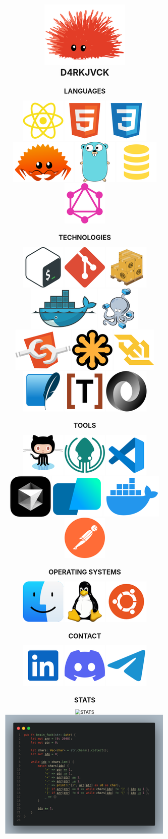<h1 align=center >
  <img alt="Ferris" src="./icons/unsafe.svg">
  <br>
  D4RKJVCK
</h1>

<!-- LANGUAGES -->
<section align=center>
  <h2>LANGUAGES</h2>
  <a href="https://developer.mozilla.org/en-US/docs/Web/JavaScript"><img src="./icons/javascript.svg" alt="JS"></a>
  <a href="https://developer.mozilla.org/en-US/docs/Web/HTML"><img src="./icons/html.svg" alt="HTML"></a>
  <a href="https://developer.mozilla.org/en-US/docs/Web/CSS"><img src="./icons/css.svg" alt="CSS"></a>
  <a href="https://www.rust-lang.org"><img src="./icons/ferris.svg" alt="RUST"></a>
  <a href="https://go.dev"><img src="./icons/gopher.svg" alt="GO"></a>
  <a href="https://sql.sh/"><img src="./icons/sql.svg" alt="SQL"></a>
  <a href="https://graphql.org"><img src="./icons/graphql.svg" alt="GRAPHQL"></a>
</section>

<!-- TECHNOLOGIES -->
<section align=center>
  <h2>TECHNOLOGIES</h2>
  <a href="https://www.gnu.org/software/bash/manual/bash.html"><img src="./icons/bash.svg" alt="BASH"></a>
  <a href="https://git-scm.com/"><img src="./icons/git.svg" alt="GIT"></a>
  <a href="https://doc.rust-lang.org/cargo/"><img src="./icons/cargo.svg" alt="CARGO"></a>
  <a href="https://www.docker.com/"><img src="./icons/docker.svg" alt="DOCKER"></a>
  <a href="https://docs.docker.com/compose/"><img src="./icons/compose.svg" alt="COMPOSE"></a>
  <a href="https://developer.mozilla.org/fr/docs/Web/API/Web_components"><img src="./icons/components.svg" alt="COMPONENTS"></a>
  <a href="https://developer.mozilla.org/en-US/docs/Web/SVG"><img src="./icons/svg.svg" alt="SVG"></a>
  <a href="https://developer.mozilla.org/en-US/docs/Web/API/WebSocket"><img src="./icons/websocket.svg" alt="WEBSOCKET"></a>
  <a href="https://sqlite.org/"><img src="./icons/sqlite.svg" alt="SQLITE"></a>
  <a href="https://toml.io/en/"><img src="./icons/toml.svg" alt="TOML"></a>
  <a href="https://www.json.org/json-en.html"><img src="./icons/json.svg" alt="JSON"></a>
</section>

<!-- TOOLS -->
<section align=center>
  <h2>TOOLS</h2>
  <a href=""><img src="./icons/github.svg" alt="GITHUB"></a>
  <a href=""><img src="./icons/gitkraken.svg" alt="KRAKEN"></a>
  <a href=""><img src="./icons/vscode.svg" alt="VSCODE"></a>
  <a href=""><img src="./icons/cursor.svg" alt="CURSOR"></a>
  <a href=""><img src="./icons/warp.svg" alt="WARP"></a>
  <a href=""><img src="./icons/desktop.svg" alt="DESKTOP"></a>
  <a href=""><img src="./icons/postman.svg" alt="POSTMAN"></a>
</section>

<!-- OPERATING SYSTEM -->
<section align=center>
  <h2>OPERATING SYSTEMS</h2>
  <a href=""><img src="./icons/macos.svg" alt="MACOS"></a>
  <a href=""><img src="./icons/tux.svg" alt="LINUX"></a>
  <a href=""><img src="./icons/ubuntu.svg" alt="UBUNTU"></a>
</section>

<!-- CONTACT -->
<section align=center>
  <h2>CONTACT</h2>
  <a href="https://www.linkedin.com/in/d4rkjvck"><img src="./icons/linked_in.svg" alt="LINKEDIN"></a>
  <a href=""><img src="./icons/discord.svg" alt="DISCORD"></a>
  <a href=""><img src="./icons/telegram.svg" alt="TELEGRAM"></a>
</section>


<!-- STATS -->
<section align=center>
  <h2>STATS</h2>
  <img src="https://github-readme-stats.vercel.app/api?username=d4rkjvck&show_icons=true&theme=transparent" alt="STATS">
</section>

  <img alt="brain_fuck" src="./brain_fuck.png" width="500px">
